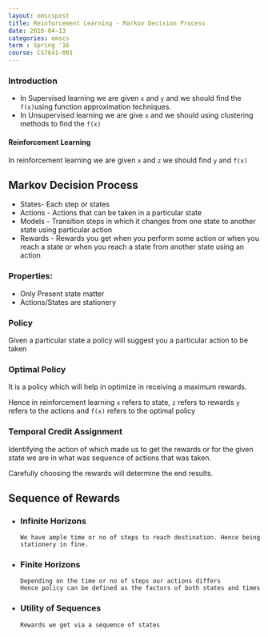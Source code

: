 ```yaml
---
layout: omscspost
title: Reinforcement Learning - Markov Decision Process
date: 2016-04-13
categories: omscs
term : Spring '16
course: CS7641-001
---
```


### Introduction

* In Supervised learning we are given `x` and `y` and we should find the `f(x)`using function approximation techniques.
* In Unsupervised learning we are give `x` and we should using clustering methods to find the `f(x)`

#### Reinforcement Learning

  In reinforcement learning we are given `x` and `z` we should find `y` and `f(x)`

  ## Markov Decision Process
  * States- Each step or states
  * Actions - Actions that can be taken in a particular state
  * Models - Transition steps in which it changes from one state to another state using particular action
  * Rewards - Rewards you get when you perform some action or when you reach a state or when you reach a state from another state using an action

  ### Properties:
  * Only Present state matter
  * Actions/States are stationery

  ### Policy
  Given a particular state a policy will suggest you a particular action to be taken
  ### Optimal Policy
  It is a policy which will help in optimize in receiving a maximum rewards.

  Hence in reinforcement learning `x` refers to state, `z` refers to rewards
  `y` refers to the actions and `f(x)` refers to the optimal policy

  ### Temporal Credit Assignment
  Identifying the action of which made us to get the rewards or for the given state we are in what was sequence of actions that was taken.

  Carefully choosing the rewards will determine the end results. 

  ## Sequence of Rewards
  * ### Infinite Horizons 
        We have ample time or no of steps to reach destination. Hence being stationery in fine.
  * ### Finite Horizons 
        Depending on the time or no of steps our actions differs
        Hence policy can be defined as the factors of both states and times
  * ### Utility of Sequences 
        Rewards we get via a sequence of states